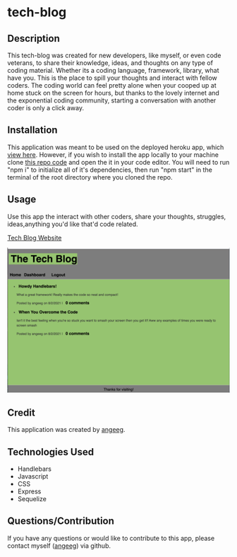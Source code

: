 # tech-blog

## Description 
This tech-blog was created for new developers, like myself, or even code veterans, to share their knowledge, ideas, and thoughts on any type of coding material. Whether its a coding language, framework, library, what have you. This is the place to spill your thoughts and interact with fellow coders. The coding world can feel pretty alone when your cooped up at home stuck on the screen for hours, but thanks to the lovely internet and the exponential coding community, starting a conversation with another coder is only a click away. 

## Installation 
This application was meant to be used on the deployed heroku app, which <a href="https://angeeg-tech-blog.herokuapp.com/">view here</a>. However, if you wish to install the app locally to your machine clone <a href="https://github.com/angeeg/tech-blog.git">this repo code</a> and open the it in your code editor. You will need to run "npm i" to initialize all of it's dependencies, then run "npm start" in the terminal of the root directory where you cloned the repo. 

## Usage 
Use this app the interact with other coders, share your thoughts, struggles, ideas,anything you'd like that'd code related. 

<a href="https://angeeg-tech-blog.herokuapp.com/">Tech Blog Website</a>

<img src="screenshot.png"/>

## Credit 
This application was created by <a href="https://github.com/angeeg">angeeg</a>.

## Technologies Used 
* Handlebars 
* Javascript 
* CSS
* Express 
* Sequelize 

## Questions/Contribution
If you have any questions or would like to contribute to this app, please contact myself (<a href="https://github.com/angeeg">angeeg</a>) via github.